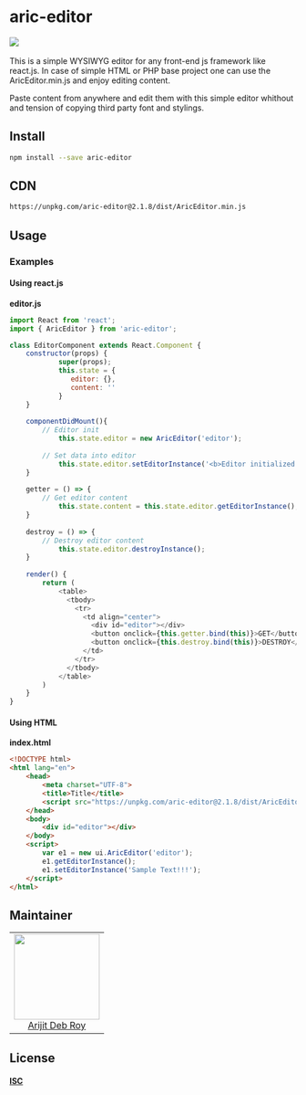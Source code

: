 <div>
  <h1>aric-editor</h1>
</div>

<img class="retina-badge" src="https://badge.fury.io/js/aric-editor.png">
<br/><br/>
This is a simple WYSIWYG editor for any front-end js framework like react.js. In case of simple HTML or PHP base project one can use the AricEditor.min.js and enjoy editing content.

Paste content from anywhere and edit them with this simple editor whithout and tension of copying third party font and stylings.


<h2>Install</h2>

```bash
npm install --save aric-editor
```

<h2>CDN</h2>

```bash
https://unpkg.com/aric-editor@2.1.8/dist/AricEditor.min.js
```

<h2>Usage</h2>

### Examples

#### Using react.js

**editor.js**

```js
import React from 'react';
import { AricEditor } from 'aric-editor';

class EditorComponent extends React.Component {
    constructor(props) {
            super(props);
            this.state = {
               editor: {},
               content: ''
            }
    }
       
    componentDidMount(){
        // Editor init
            this.state.editor = new AricEditor('editor');
            
        // Set data into editor
            this.state.editor.setEditorInstance('<b>Editor initialized with demo text.</b>');
    }
    
    getter = () => {
        // Get editor content
            this.state.content = this.state.editor.getEditorInstance();
    }
    
    destroy = () => {
        // Destroy editor content
            this.state.editor.destroyInstance();
    }
    
    render() {
        return (
            <table>
              <tbody>
                <tr>
                  <td align="center">
                    <div id="editor"></div>
                    <button onclick={this.getter.bind(this)}>GET</button>
                    <button onclick={this.destroy.bind(this)}>DESTROY</button>
                  </td>
                </tr>
              </tbody>
            </table>
        )
    }    
}
```
#### Using HTML
**index.html**
```html
<!DOCTYPE html>
<html lang="en">
    <head>
        <meta charset="UTF-8">
        <title>Title</title>
        <script src="https://unpkg.com/aric-editor@2.1.8/dist/AricEditor.min.js"></script>
    </head>
    <body>
        <div id="editor"></div>
    </body>
    <script>
        var e1 = new ui.AricEditor('editor');
        e1.getEditorInstance();
        e1.setEditorInstance('Sample Text!!!');
    </script>
</html>
```


<h2>Maintainer</h2>

<table>
  <tbody>
    <tr>
      <td align="center">
        <a href="https://github.com/ArijitDebRoy">
          <img width="150" height="150" src="https://avatars2.githubusercontent.com/u/32073470?s=460&v=4?size=150">
          </br>
          Arijit Deb Roy
        </a>
      </td>
    </tr>
  <tbody>
</table>


## License

#### [ISC](./LICENSE.md)
